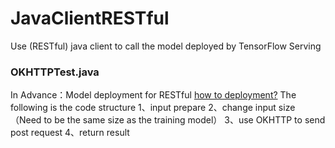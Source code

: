 # JavaClientRESTful
Use (RESTful) java client to call the model deployed by TensorFlow Serving

### OKHTTPTest.java
In Advance：Model deployment for RESTful
[how to deployment?](https://blog.csdn.net/weixin_44324036/article/details/119761699?spm=1001.2014.3001.5501)
The following is the code structure
1、input prepare
2、change input size（Need to be the same size as the training model）
3、use OKHTTP to send post request 
4、return result
